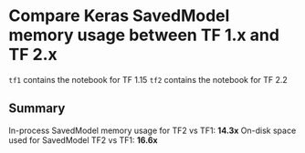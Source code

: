 # Compare Keras SavedModel memory usage between TF 1.x and TF 2.x

`tf1` contains the notebook for TF 1.15
`tf2` contains the notebook for TF 2.2


## Summary

In-process SavedModel memory usage for TF2 vs TF1: **14.3x**
On-disk space used for SavedModel TF2 vs TF1: **16.6x**
